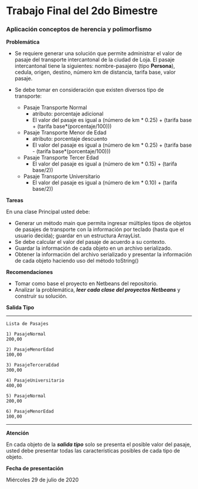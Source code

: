 # Trabajo Final del 2do Bimestre

### Aplicación conceptos de herencia y polimorfismo

**Problemática**

* Se requiere generar una solución que permite administrar el valor de pasaje del transporte intercantonal de la ciudad de Loja.
El pasaje intercantonal tiene la siguientes: nombre-pasajero (tipo **Persona**), cedula, origen,  destino, número km de distancia, tarifa base, valor pasaje.

* Se debe tomar en consideración que existen diversos tipo de transporte:
	- Pasaje Transporte Normal
  		- atributo: porcentaje adicional
  		- El valor del pasaje es igual a (número de km * 0.25) + (tarifa base + (tarifa base*(porcentaje/100)))
	- Pasaje Transporte Menor de Edad
  		- atributo: porcentaje descuento
  		- El valor del pasaje es igual a (número de km * 0.25) + (tarifa base - (tarifa base*(porcentaje/100)))
	- Pasaje Transporte Tercer Edad
  		- El valor del pasaje es igual a (número de km * 0.15) + (tarifa base/2))
	- Pasaje Transporte Universitario
  		- El valor del pasaje es igual a (número de km * 0.10) + (tarifa base/2))


**Tareas**

En una clase Principal usted debe:

* Generar un método main que permita ingresar múltiples tipos de objetos de pasajes de transporte con la información por teclado (hasta que el usuario decida); guardar en un estructura ArrayList.
* Se debe calcular el valor del pasaje de acuerdo a su contexto.
* Guardar la información de cada objeto en un archivo serializado.
* Obtener la información del archivo serializado y presentar la información de cada objeto haciendo uso del método toString()

**Recomendaciones**

- Tomar como base el proyecto en Netbeans del repositorio.
- Analizar la problemática, ***leer cada clase del proyectos Netbeans*** y construir su solución.

**Salida Tipo**

***

	Lista de Pasajes
	
	1) PasajeNormal
	200,00
	
	2) PasajeMenorEdad
	100,00
	
	3) PasajeTerceraEdad
	300,00
	
	4) PasajeUniversitario
	400,00
	
	5) PasajeNormal
	200,00
	
	6) PasajeMenorEdad
	100,00


***

**Atención**

En cada objeto de la ***salida tipo*** solo se presenta el posible valor del pasaje, usted debe presentar todas las características posibles de cada tipo de objeto.

**Fecha de presentación**

Miércoles 29 de julio de 2020
